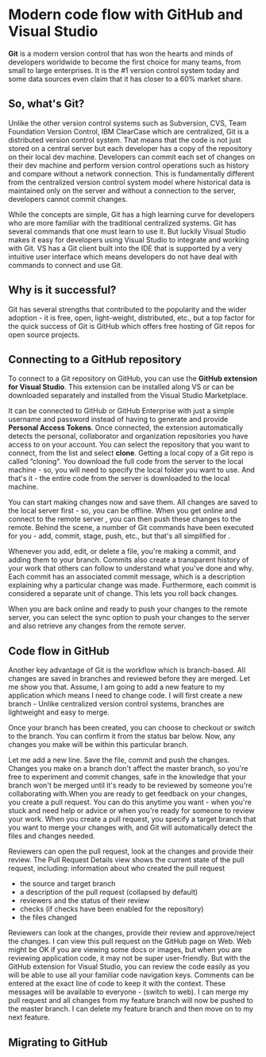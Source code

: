 # Modern code flow with GitHub and Visual Studio

**Git** is a modern version control that has won the hearts and minds of developers worldwide to become the first choice for many teams, from small to large enterprises. It is the #1 version control system today and some data sources even claim that it has closer to a 60% market share. 

## So, what's Git?
Unlike the other version control systems such as Subversion, CVS, Team Foundation Version Control, IBM ClearCase which are centralized, Git is a distributed version control system. That means that the code is not just stored on a central server but each developer has a copy of the repository on their local dev machine. Developers can commit each set of changes on their dev machine and perform version control operations such as history and compare without a network connection. This is fundamentally different from the centralized version control system model where historical data is maintained only on the server and without a connection to the server, developers cannot commit changes. 

While the concepts are simple, Git has a high learning curve for developers who are more familiar with the traditional centralized systems. Git has several commands that one must learn to use it. But luckily Visual Studio makes it easy for developers using Visual Studio to integrate and working with Git. VS has a Git client built into the IDE that is supported by a very intuitive user interface which means developers do not have deal with commands to connect and use Git. 

## Why is it successful?
Git has several strengths that contributed to the popularity and the wider adoption - it is free, open, light-weight, distributed, etc., but a top factor for the quick success of Git is GitHub which offers free hosting of Git repos for open source projects.  

## Connecting to a GitHub repository

To connect to a Git repository on GitHub, you can use the **GitHub extension for Visual Studio**. This extension can be installed along  VS or can be downloaded separately and installed from the Visual Studio Marketplace.

It can be connected to GitHub or GitHub Enterprise with just a simple username and password instead of having to generate and provide **Personal Access Tokens**. Once connected, the extension automatically detects the personal, collaborator and organization repositories you have access to on your account. You can select the repository that you want to connect, from the list and select **clone**. Getting a local copy of a Git repo is called “cloning".  You download the full code from the server to the local machine - so, you will need to specify the local folder you want to use. And that's it - the entire code from the server is downloaded to the local machine.

You can start making changes now and save them. All changes are saved to the local server first - so, you can be offline. When you get online and connect to the remote server , you can then push these changes to the remote. Behind the scene, a number of Git commands have been executed for you - add, commit, stage, push, etc., but that's all simplified for .

 Whenever you add, edit, or delete a file, you're making a commit, and adding them to your branch. Commits also create a transparent history of your work that others can follow to understand what you've done and why. Each commit has an associated commit message, which is a description explaining why a particular change was made. Furthermore, each commit is considered a separate unit of change. This lets you roll back changes.

 When you are back online and ready to push your changes to the remote server, you can select the sync option to push your changes to the server and also retrieve any changes from the remote server. 

## Code flow in GitHub

Another key advantage of Git is the workflow which is branch-based. All changes are saved in branches and reviewed before they are merged. Let me show you that. Assume, I am going to add a new feature to my application which means I need to change code. I will first create a new branch - Unlike centralized version control systems, branches are lightweight and easy to merge. 

Once your branch has been created, you can choose to checkout or switch to the branch. You can confirm it from the status bar below. Now, any changes you make will be within this particular branch. 

Let me add a new line. Save the file, commit and push the changes. Changes you make on a branch don't affect the master branch, so you're free to experiment and commit changes, safe in the knowledge that your branch won't be merged until it's ready to be reviewed by someone you're collaborating with.When you are ready to get feedback on your changes, you create a pull request. You can do this anytime you want -  when you're stuck and need help or advice or when you're ready for someone to review your work. When you create a pull request, you specify a target branch that you want to merge your changes with, and Git will automatically detect the files and changes needed. 

Reviewers can open the pull request, look at the changes and provide their review. The Pull Request Details view shows the current state of the pull request, including:
information about who created the pull request
* the source and target branch
* a description of the pull request (collapsed by default)
* reviewers and the status of their review
* checks (if checks have been enabled for the repository)
*  the files changed

Reviewers can look at the changes, provide their review and approve/reject the changes. I can view this pull request on the GitHub page on Web. Web might be OK if you are viewing some docs or images, but when you are reviewing application code, it may not be super user-friendly. But with the GitHub extension for Visual Studio, you can review the code easily as you will be able to use all your familiar code navigation keys. Comments can be entered at the exact line of code to keep it with the context. These messages will be available to everyone - (switch to web). I can merge my pull request and all changes from my feature branch will now be pushed to the master branch. I can delete my feature branch and then move on to my next feature. 

## Migrating to GitHub 

